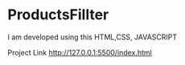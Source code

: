 # ProductsFillter
I am developed using this HTML,CSS, JAVASCRIPT

Project Link  http://127.0.0.1:5500/index.html
